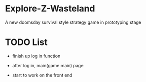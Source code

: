 # Explore-Z-Wasteland
A new doomsday survival style strategy game in prototyping stage

# TODO List
* finish up log in function
* after log in, main(game main) page

* start to work on the front end